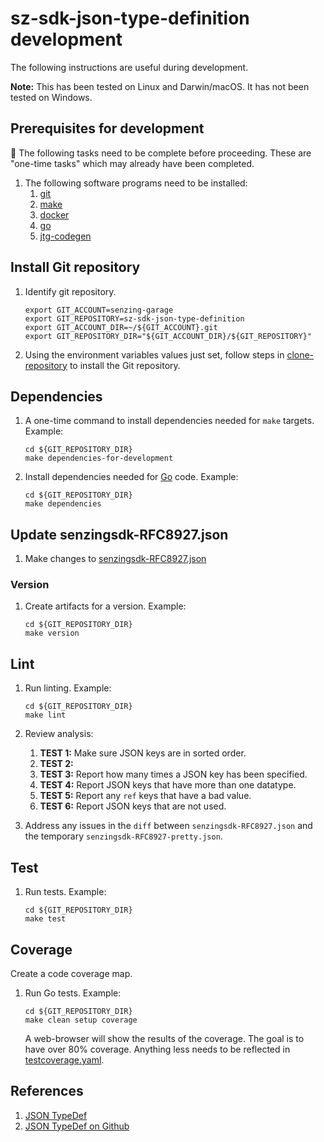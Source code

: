 # sz-sdk-json-type-definition development

The following instructions are useful during development.

**Note:** This has been tested on Linux and Darwin/macOS.
It has not been tested on Windows.

## Prerequisites for development

:thinking: The following tasks need to be complete before proceeding.
These are "one-time tasks" which may already have been completed.

1. The following software programs need to be installed:
    1. [git]
    1. [make]
    1. [docker]
    1. [go]
    1. [jtg-codegen]

## Install Git repository

1. Identify git repository.

    ```console
    export GIT_ACCOUNT=senzing-garage
    export GIT_REPOSITORY=sz-sdk-json-type-definition
    export GIT_ACCOUNT_DIR=~/${GIT_ACCOUNT}.git
    export GIT_REPOSITORY_DIR="${GIT_ACCOUNT_DIR}/${GIT_REPOSITORY}"

    ```

1. Using the environment variables values just set, follow
   steps in [clone-repository] to install the Git repository.

## Dependencies

1. A one-time command to install dependencies needed for `make` targets.
   Example:

    ```console
    cd ${GIT_REPOSITORY_DIR}
    make dependencies-for-development

    ```

1. Install dependencies needed for [Go] code.
   Example:

    ```console
    cd ${GIT_REPOSITORY_DIR}
    make dependencies

    ```

## Update senzingsdk-RFC8927.json

1. Make changes to [senzingsdk-RFC8927.json]

### Version

1. Create artifacts for a version.
   Example:

    ```console
    cd ${GIT_REPOSITORY_DIR}
    make version

    ```

## Lint

1. Run linting.
   Example:

    ```console
    cd ${GIT_REPOSITORY_DIR}
    make lint

    ```

1. Review analysis:
    1. **TEST 1:** Make sure JSON keys are in sorted order.
    1. **TEST 2:**
    1. **TEST 3:** Report how many times a JSON key has been specified.
    1. **TEST 4:** Report JSON keys that have more than one datatype.
    1. **TEST 5:** Report any `ref` keys that have a bad value.
    1. **TEST 6:** Report JSON keys that are not used.

1. Address any issues in the `diff` between `senzingsdk-RFC8927.json` and the temporary `senzingsdk-RFC8927-pretty.json`.

## Test

1. Run tests.
   Example:

    ```console
    cd ${GIT_REPOSITORY_DIR}
    make test

    ```

## Coverage

Create a code coverage map.

1. Run Go tests.
   Example:

    ```console
    cd ${GIT_REPOSITORY_DIR}
    make clean setup coverage

    ```

   A web-browser will show the results of the coverage.
   The goal is to have over 80% coverage.
   Anything less needs to be reflected in [testcoverage.yaml].

## References

1. [JSON TypeDef]
1. [JSON TypeDef on Github]

[clone-repository]: https://github.com/senzing-garage/knowledge-base/blob/main/HOWTO/clone-repository.md
[docker]: https://github.com/senzing-garage/knowledge-base/blob/main/WHATIS/docker.md
[git]: https://github.com/senzing-garage/knowledge-base/blob/main/WHATIS/git.md
[go]: https://github.com/senzing-garage/knowledge-base/blob/main/WHATIS/go.md
[JSON TypeDef on Github]: https://github.com/jsontypedef
[JSON TypeDef]: https://jsontypedef.com/
[jtg-codegen]: https://github.com/senzing-garage/knowledge-base/blob/main/WHATIS/jtd-codegen.md
[make]: https://github.com/senzing-garage/knowledge-base/blob/main/WHATIS/make.md
[senzingsdk-RFC8927.json]: ../senzingsdk-RFC8927.json
[testcoverage.yaml]: ../.github/coverage/testcoverage.yaml
